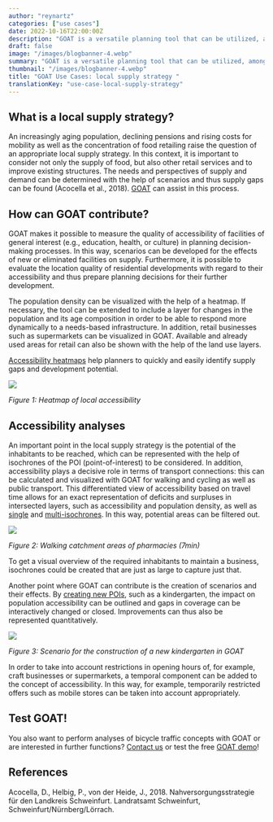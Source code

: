 ```yaml
---
author: "reynartz"
categories: ["use cases"]
date: 2022-10-16T22:00:00Z
description: "GOAT is a versatile planning tool that can be utilized, among other things, to analyze local supply. In this blog post, we provide a closer look at the use of GOAT in the local supply strategy."
draft: false
image: "/images/blogbanner-4.webp"
summary: "GOAT is a versatile planning tool that can be utilized, among other things, to analyze local supply. In this blog post, we provide a closer look at the use of GOAT in the local supply strategy."
thumbnail: "/images/blogbanner-4.webp"
title: "GOAT Use Cases: local supply strategy "
translationKey: "use-case-local-supply-strategy"
---
```


## What is a local supply strategy?

An increasingly aging population, declining pensions and rising costs for mobility as well as the concentration of food retailing raise the question of an appropriate local supply strategy. In this context, it is important to consider not only the supply of food, but also other retail services and to improve existing structures. The needs and perspectives of supply and demand can be determined with the help of scenarios and thus supply gaps can be found (Acocella et al., 2018). [GOAT](/en/goat/ "What is GOAT?") can assist in this process.

## How can GOAT contribute?

GOAT makes it possible to measure the quality of accessibility of facilities of general interest (e.g., education, health, or culture) in planning decision-making processes. In this way, scenarios can be developed for the effects of new or eliminated facilities on supply. Furthermore, it is possible to evaluate the location quality of residential developments with regard to their accessibility and thus prepare planning decisions for their further development.

The population density can be visualized with the help of a heatmap. If necessary, the tool can be extended to include a layer for changes in the population and its age composition in order to be able to respond more dynamically to a needs-based infrastructure. In addition, retail businesses such as supermarkets can be visualized in GOAT. Available and already used areas for retail can also be shown with the help of the land use layers.

[Accessibility heatmaps](/en/docs/heatmap/ "More information on heatmaps") help planners to quickly and easily identify supply gaps and development potential.

![](/images/nahversorgung1en.webp)

_Figure 1: Heatmap of local accessibility_

## Accessibility analyses

An important point in the local supply strategy is the potential of the inhabitants to be reached, which can be represented with the help of isochrones of the POI (point-of-interest) to be considered. In addition, accessibility plays a decisive role in terms of transport connections: this can be calculated and visualized with GOAT for walking and cycling as well as public transport. This differentiated view of accessibility based on travel time allows for an exact representation of deficits and surpluses in intersected layers, such as accessibility and population density, as well as [single](/en/tutorials/isochrone/ "Single isochrone tutorials") and [multi-isochrones](/en//tutorials/multiisochrones/ "Multi-isochrone tutorials"). In this way, potential areas can be filtered out.

![](/images/nahversorgung2en.webp)

_Figure 2: Walking catchment areas of pharmacies (7min)_

To get a visual overview of the required inhabitants to maintain a business, isochrones could be created that are just as large to capture just that.

Another point where GOAT can contribute is the creation of scenarios and their effects. By [creating new POIs](/en/tutorials/scenario-location/ "Tutorials on using GOAT for location planning"), such as a kindergarten, the impact on population accessibility can be outlined and gaps in coverage can be interactively changed or closed. Improvements can thus also be represented quantitatively.

![](/images/nahversorgung3en.webp)

_Figure 3: Scenario for the construction of a new kindergarten in GOAT_

In order to take into account restrictions in opening hours of, for example, craft businesses or supermarkets, a temporal component can be added to the concept of accessibility. In this way, for example, temporarily restricted offers such as mobile stores can be taken into account appropriately.

## Test GOAT!

You also want to perform analyses of bicycle traffic concepts with GOAT or are interested in further functions? [Contact us](/en/contact/ "Contact") or test the free [GOAT demo](/en/request-demo/ "Request demo")!

## References

Acocella, D., Helbig, P., von der Heide, J., 2018. Nahversorgungsstrategie für den Landkreis Schweinfurt. Landratsamt Schweinfurt, Schweinfurt/Nürnberg/Lörrach.